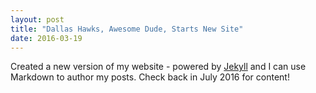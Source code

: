 ```yaml
---
layout: post
title: "Dallas Hawks, Awesome Dude, Starts New Site"
date: 2016-03-19
---
```


Created a new version of my website - powered by [Jekyll](http://jekyllrb.com) and I can use Markdown to author my posts. Check back in July 2016 for content!

